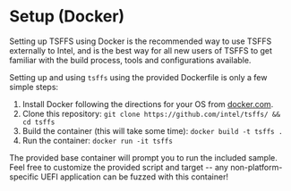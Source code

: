 # Setup (Docker)

Setting up TSFFS using Docker is the recommended way to use TSFFS externally to Intel,
and is the best way for all new users of TSFFS to get familiar with the build process,
tools and configurations available.

Setting up and using `tsffs` using the provided Dockerfile is only a few simple steps:

1. Install Docker following the directions for your OS from
    [docker.com](https://docs.docker.com/engine/install/).
2. Clone this repository: `git clone https://github.com/intel/tsffs/ && cd tsffs`
3. Build the container (this will take some time): `docker build -t tsffs .`
4. Run the container: `docker run -it tsffs`

The provided base container will prompt you to run the included sample. Feel free to
customize the provided script and target -- any non-platform-specific UEFI application
can be fuzzed with this container!